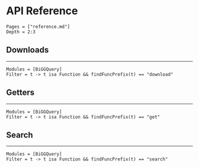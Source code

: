 
# API Reference

```@contents
Pages = ["reference.md"]
Depth = 2:3
```

## Downloads
---
```@autodocs
Modules = [BiGGQuery]
Filter = t -> t isa Function && findFuncPrefix(t) == "download"
```

## Getters
---
```@autodocs
Modules = [BiGGQuery]
Filter = t -> t isa Function && findFuncPrefix(t) == "get"
```

## Search 
---
```@autodocs
Modules = [BiGGQuery]
Filter = t -> t isa Function && findFuncPrefix(t) == "search"
```